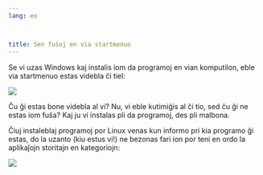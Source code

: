 ```yaml
---
lang: eo



title: Sen fuŝoj en via startmenuo
---
```


Se vi uzas Windows kaj instalis iom da programoj en vian komputilon, eble via startmenuo estas videbla ĉi tiel:

<img src="Images/windows_7_start_menu.png">

Ĉu ĝi estas bone videbla al vi? Nu, vi eble kutimiĝis al ĉi tio, sed ĉu ĝi ne estas iom fuŝa? Kaj ju vi instalas pli da programoj, des pli malbona.

Ĉiuj instaleblaj programoj por Linux venas kun informo pri kia programo ĝi estas, do la uzanto (kiu estus vi!) ne bezonas fari ion por teni en ordo la aplikaĵojn storitajn en kategoriojn:

<img src="Images/categories_menu.png">




